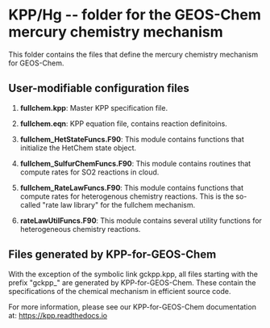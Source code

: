 # KPP/Hg -- folder for the GEOS-Chem mercury chemistry mechanism

This folder contains the files that define the mercury chemistry 
mechanism for GEOS-Chem.

## User-modifiable configuration files

  1. **fullchem.kpp**: Master KPP specification file.

  2. **fullchem.eqn**: KPP equation file, contains reaction definitoins.

  3. **fullchem_HetStateFuncs.F90**: This module contains functions
     that initialize the HetChem state object. 
    
  4. **fullchem_SulfurChemFuncs.F90**: This module contains routines
     that compute rates for SO2 reactions in cloud. 
	 
  5. **fullchem_RateLawFuncs.F90**: This module contains functions
	 that compute rates for heterogenous chemistry reactions.  This is
	 the so-called "rate law library" for the fullchem mechanism.
	 
  6. **rateLawUtilFuncs.F90**: This module contains several utility
     functions for heterogeneous chemistry reactions.
 
## Files generated by KPP-for-GEOS-Chem

With the exception of the symbolic link gckpp.kpp, all files starting
with the prefix "gckpp_" are generated by KPP-for-GEOS-Chem.  These
contain the specifications of the chemical mechanism in efficient
source code.

For more information, please see our KPP-for-GEOS-Chem documentation
at: https://kpp.readthedocs.io
 
